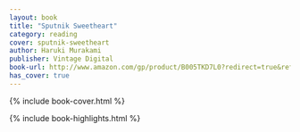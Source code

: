 ```yaml
---
layout: book
title: "Sputnik Sweetheart"
category: reading
cover: sputnik-sweetheart
author: Haruki Murakami
publisher: Vintage Digital
book-url: http://www.amazon.com/gp/product/B005TKD7L0?redirect=true&ref_=kinw_myk_ro_title
has_cover: true
---
```

{% include book-cover.html %}

{% include book-highlights.html %}
